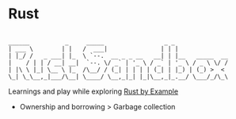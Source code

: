 # Rust

```

______          _     _____                 _ _
| ___ \        | |   /  ___|               | | |
| |_/ /   _ ___| |_  \ `--.  __ _ _ __   __| | |__   _____  __
|    / | | / __| __|  `--. \/ _` | '_ \ / _` | '_ \ / _ \ \/ /
| |\ \ |_| \__ \ |_  /\__/ / (_| | | | | (_| | |_) | (_) >  <
\_| \_\__,_|___/\__| \____/ \__,_|_| |_|\__,_|_.__/ \___/_/\_\

```

Learnings and play while exploring [Rust by Example](https://doc.rust-lang.org/rust-by-example/)

* Ownership and borrowing > Garbage collection

